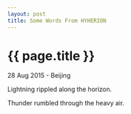 ```yaml
---
layout: post
title: Some Words From HYHERION 
---
```


{{ page.title }}
================

<p class="meta">28 Aug 2015 - Beijing</p>

Lightning rippled along the horizon.

Thunder rumbled through the heavy air.
